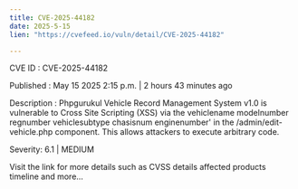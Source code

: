 ```yaml
---
title: CVE-2025-44182
date: 2025-5-15
lien: "https://cvefeed.io/vuln/detail/CVE-2025-44182"

---
```


CVE ID : CVE-2025-44182

Published :  May 15
2025
2:15 p.m. | 2 hours
43 minutes ago

Description : Phpgurukul Vehicle Record Management System v1.0 is vulnerable to Cross Site Scripting (XSS) via the vehiclename
modelnumber
regnumber
vehiclesubtype
chasisnum
enginenumber' in the /admin/edit-vehicle.php component. This allows attackers to execute arbitrary code.

Severity: 6.1 | MEDIUM

Visit the link for more details
such as CVSS details
affected products
timeline
and more...
